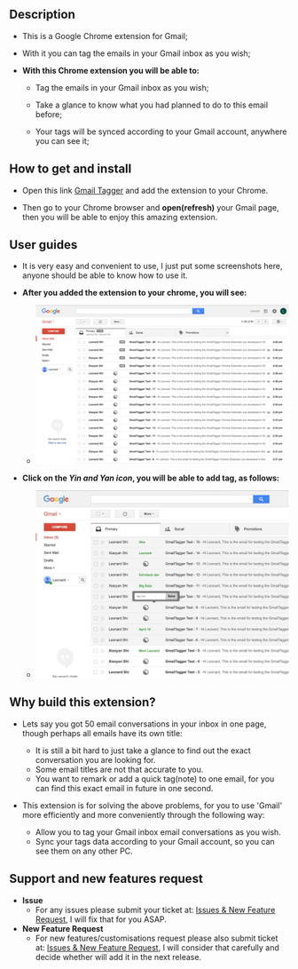 ## Description

- This is a Google Chrome extension for Gmail;

- With it you can tag the emails in your Gmail inbox as you wish;

- **With this Chrome extension you will be able to:**

  - Tag the emails in your Gmail inbox as you wish;

  - Take a glance to know what you had planned to do to this email before;

  - Your tags will be synced according to your Gmail account, anywhere you can see it;

## How to get and install

  - Open this link [Gmail Tagger](https://chrome.google.com/webstore/detail/gmail-tagger/dlgkcajandmbfigoefogakpnnhajocjp) and add the extension to your Chrome.

  - Then go to your Chrome browser and **open(refresh)** your Gmail page, then you will be able to enjoy this amazing extension.

## User guides

- It is very easy and convenient to use, I just put some screenshots here, anyone should be able to know how to use it.

- **After you added the extension to your chrome, you will see:**
  - <img src="screenshots/email_with_new_label_1280X800.png"/>

- **Click on the _Yin and Yan icon_, you will be able to add tag, as follows:**
  - <img src="screenshots/GmailTagger_promotion_large_title_920X680.png"/>

## Why build this extension?
- Lets say you got 50 email conversations in your inbox in one page, though perhaps all emails have its own title:
  - It is still a bit hard to just take a glance to find out the exact conversation you are looking for.
  - Some email titles are not that accurate to you.
  - You want to remark or add a quick tag(note) to one email, for you can find this exact email in future in one second.

- This extension is for solving the above problems, for you to use 'Gmail' more efficiently and more conveniently through the following way:
  - Allow you to tag your Gmail inbox email conversations as you wish.
  - Sync your tags data according to your Gmail account, so you can see them on any other PC.

## Support and new features request
  - **Issue**
    - For any issues please submit your ticket at: [Issues & New Feature Request](https://github.com/leonard-sxy/gmail-tagger/issues), I will fix that for you ASAP.
  - **New Feature Request**
    - For new features/customisations request please also submit ticket at: [Issues & New Feature Request](https://github.com/leonard-sxy/gmail-tagger/issues), I will consider that carefully and decide whether will add it in the next release.


